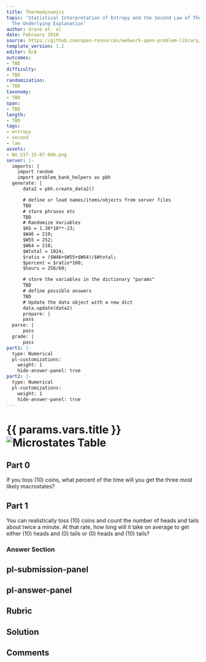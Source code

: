```yaml
---
title: Thermodynamics
topic: 'Statistical Interpretation of Entropy and the Second Law of Thermodynamics:
  The Underlying Explanation'
author: Urone et. al
date: February 2018
source: https://github.com/open-resources/webwork-open-problem-library/tree/master/Contrib/BrockPhysics/College_Physics_Urone/15.Thermodynamics/Statistical_Interpretation_of_Entropy_and_the_Second_Law_of_Thermodynamics_The_Underlying_Explanation/NU_U17-15-07-006.pg
template_version: 1.2
editor: N/A
outcomes:
- TBD
difficulty:
- TBD
randomization:
- TBD
taxonomy:
- TBD
span:
- TBD
length:
- TBD
tags:
- entropy
- second
- law
assets:
- NU_U17-15-07-006.png
server: |-
  imports: |
    import random
    import problem_bank_helpers as pbh
  generate: |
      data2 = pbh.create_data2()

      # define or load names/items/objects from server files
      TBD
      # store phrases etc
      TBD
      # Randomize Variables
      $Kb = 1.38*10**-23;
      $W46 = 210;
      $W55 = 252;
      $W64 = 210;
      $Wtotal = 1024;
      $ratio = ($W46+$W55+$W64)/$Wtotal;
      $percent = $ratio*100;
      $hours = 256/60;

      # store the variables in the dictionary "params"
      TBD
      # define possible answers
      TBD
      # Update the data object with a new dict
      data.update(data2)
      prepare: |
      pass
  parse: |
      pass
  grade: |
      pass
part1: |-
  type: Numerical
  pl-customizations:
    weight: 1
    hide-answer-panel: true
part2: |-
  type: Numerical
  pl-customizations:
    weight: 1
    hide-answer-panel: true
---
```


# {{ params.vars.title }}![Microstates Table](NU_U17-15-07-006.png)

## Part 0 
If you toss (10) coins, what percent of the time will you get the three most likely macrostates? 
## Part 1 
You can realistically toss (10) coins and count the number of heads and tails about twice a minute. At that rate, how long will it take on average to get either (10) heads and (0) tails or (0) heads and (10) tails? 


### Answer Section 


## pl-submission-panel 


## pl-answer-panel 


## Rubric 


## Solution 


## Comments 


